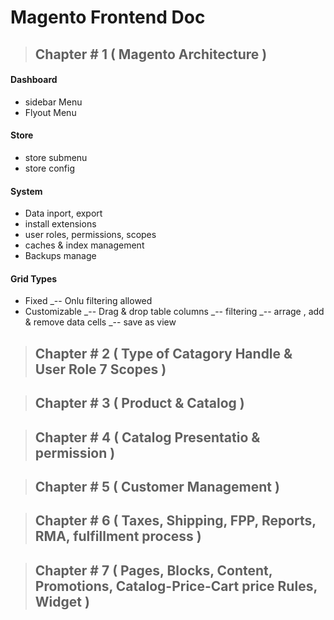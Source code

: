 # Magento Frontend Doc


>##  Chapter # 1 ( Magento Architecture )
#### Dashboard
  - sidebar Menu 
  - Flyout Menu 
#### Store
  - store submenu
  - store config
#### System
  - Data inport, export
  - install extensions
  - user roles, permissions, scopes
  - caches & index management
  - Backups manage
  
#### Grid Types
  - Fixed
    _-- Onlu filtering allowed
  - Customizable
    _-- Drag & drop table columns
    _-- filtering
    _-- arrage , add & remove data cells
    _-- save as view


>##  Chapter # 2 ( Type of Catagory Handle & User Role 7 Scopes )

>##  Chapter # 3 ( Product & Catalog )

>##  Chapter # 4 ( Catalog Presentatio & permission )

>##  Chapter # 5 ( Customer Management )

>##  Chapter # 6 ( Taxes, Shipping, FPP, Reports, RMA, fulfillment process )

>##  Chapter # 7 ( Pages, Blocks, Content, Promotions, Catalog-Price-Cart price Rules, Widget )


